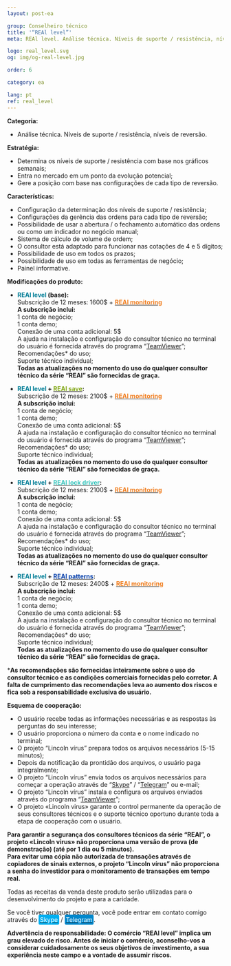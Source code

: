 ```yaml
---
layout: post-ea

group: Сonselheiro técnico
title: '“REAl level”'
meta: REAl level. Análise técnica. Níveis de suporte / resistência, níveis de reversão. Todas as receitas da venda deste produto serão utilizadas para o desenvolvimento do projeto e para a caridade.

logo: real_level.svg
og: img/og-real-level.jpg

order: 6

category: ea

lang: pt
ref: real_level
---
```


**Categoria:**
  - Análise técnica. Níveis de suporte / resistência, níveis de reversão.
  
**Estratégia:**
  - Determina os níveis de suporte / resistência com base nos gráficos semanais;
  - Entra no mercado em um ponto da evolução potencial;
  - Gere a posição com base nas configurações de cada tipo de reversão.
  
**Características:**
  - Configuração da determinação dos níveis de suporte / resistência;
  - Configurações da gerência das ordens para cada tipo de reversão;
  - Possibilidade de usar a abertura / o fechamento automático das ordens ou como um indicador no negócio manual;
  - Sistema de cálculo de volume de ordem;
  - O consultor está adaptado para funcionar nas cotações de 4 e 5 dígitos;
  - Possibilidade de uso em todos os prazos;
  - Possibilidade de uso em todas as ferramentas de negócio;
  - Painel informative.
  
**Modificações do produto:**

  - **<span style="color:#007e97">REAl level</span> (base):**  
  Subscrição de 12 meses: 1600$ + **<a href="https://lincolnvirus.com/projects/pt/forex/real_monitoring.html" target="_blank"><span style="color:#f07e20">REAl monitoring</span></a>**  
  **A subscrição inclui:**  
  1 conta de negócio;  
  1 conta demo;  
  Conexão de uma conta adicional: 5$  
  A ajuda na instalação e configuração do consultor técnico no terminal do usuário é fornecida através do programa “<a href="https://www.teamviewer.com/" target="_blank">TeamViewer</a>”;  
  Recomendações* do uso;  
  Suporte técnico individual;  
  **Todas as atualizações no momento do uso do qualquer consultor técnico da série “REAl” são fornecidas de graça.**
  
  - **<span style="color:#007e97">REAl level</span> + <a href="https://lincolnvirus.com/projects/pt/forex/real_save.html" target="_blank"><span style="color:#81a614">REAl save</span></a>:**  
  Subscrição de 12 meses: 2100$ + **<a href="https://lincolnvirus.com/projects/pt/forex/real_monitoring.html" target="_blank"><span style="color:#f07e20">REAl monitoring</span></a>**  
  **A subscrição inclui:**  
  1 conta de negócio;  
  1 conta demo;  
  Conexão de uma conta adicional: 5$  
  A ajuda na instalação e configuração do consultor técnico no terminal do usuário é fornecida através do programa “<a href="https://www.teamviewer.com/" target="_blank">TeamViewer</a>”;  
  Recomendações* do uso;  
  Suporte técnico individual;  
  **Todas as atualizações no momento do uso do qualquer consultor técnico da série “REAl” são fornecidas de graça.**
  
  - **<span style="color:#007e97">REAl level</span> + <a href="https://lincolnvirus.com/projects/pt/forex/real_lock_driver.html" target="_blank"><span style="color:#39c6be">REAl lock driver</span></a>:**  
  Subscrição de 12 meses: 2100$ + **<a href="https://lincolnvirus.com/projects/pt/forex/real_monitoring.html" target="_blank"><span style="color:#f07e20">REAl monitoring</span></a>**  
  **A subscrição inclui:**  
  1 conta de negócio;  
  1 conta demo;  
  Conexão de uma conta adicional: 5$  
  A ajuda na instalação e configuração do consultor técnico no terminal do usuário é fornecida através do programa “<a href="https://www.teamviewer.com/" target="_blank">TeamViewer</a>”;  
  Recomendações* do uso;  
  Suporte técnico individual;  
  **Todas as atualizações no momento do uso do qualquer consultor técnico da série “REAl” são fornecidas de graça.**
  
  - **<span style="color:#007e97">REAl level</span> + <a href="https://lincolnvirus.com/projects/pt/forex/real_patterns.html" target="_blank"><span style="color:#033da9">REAl patterns</span></a>:**  
  Subscrição de 12 meses: 2400$ + **<a href="https://lincolnvirus.com/projects/pt/forex/real_monitoring.html" target="_blank"><span style="color:#f07e20">REAl monitoring</span></a>**  
  **A subscrição inclui:**  
  1 conta de negócio;  
  1 conta demo;  
  Conexão de uma conta adicional: 5$  
  A ajuda na instalação e configuração do consultor técnico no terminal do usuário é fornecida através do programa “<a href="https://www.teamviewer.com/" target="_blank">TeamViewer</a>”;  
  Recomendações* do uso;  
  Suporte técnico individual;  
  **Todas as atualizações no momento do uso do qualquer consultor técnico da série “REAl” são fornecidas de graça.**
  
***As recomendações são fornecidas inteiramente sobre o uso do consultor técnico e as condições comerciais fornecidas pelo corretor. A falta de cumprimento das recomendações leva ao aumento dos riscos e fica sob a responsabilidade exclusiva do usuário.**

**Esquema de cooperação:**  

- O usuário recebe todas as informações necessárias e as respostas às perguntas do seu interesse;  
- O usuário proporciona o número da conta e o nome indicado no terminal;  
- O projeto “Lincoln vírus” prepara todos os arquivos necessários (5-15 minutos);  
- Depois da notificação da prontidão dos arquivos, o usuário paga integralmente;  
- O projeto “Lincoln vírus” envia todos os arquivos necessários para começar a operação através de “<a href="skype:chutkoy89?call" target="_blank">Skype</a>” / “<a href="https://t.me/chutkoy" target="_blank">Telegram</a>” ou e-mail;  
- O projeto “Lincoln vírus” instala e configura os arquivos enviados através do programa “<a href="https://www.teamviewer.com/" target="_blank">TeamViewer</a>”;  
- O projeto «Lincoln virus» garante o control permanente da operação de seus consultores técnicos e o suporte técnico oportuno durante toda a etapa de cooperação com o usuário.  

**Para garantir a segurança dos consultores técnicos da série “REAl”, o projeto «Lincoln virus» não proporciona uma versão de prova (de demonstração) (até por 1 dia ou 5 minutos).**  
**Para evitar uma cópia não autorizada de transações através de copiadores de sinais externos, o projeto “Lincoln vírus” não proporciona a senha do investidor para o monitoramento de transações em tempo real.**

Todas as receitas da venda deste produto serão utilizadas para o desenvolvimento do projeto e para a caridade.  

Se você tiver qualquer pergunta, você pode entrar em contato comigo através do <a href="skype:chutkoy89?call" target="_blank"><span style="background-color:#00aff0; color:white; padding:3px; border-radius: 3px">Skype</span></a> / <a href="https://t.me/chutkoy" target="_blank"><span style="background-color:#0088cc; color:white; padding:3px; border-radius: 3px">Telegram</span></a>.

**Advertência de responsabilidade: O comércio “REAl level” implica um grau elevado de risco. Antes de iniciar o comércio, aconselho-vos a considerar cuidadosamente os seus objetivos de investimento, a sua experiência neste campo e a vontade de assumir riscos.**
